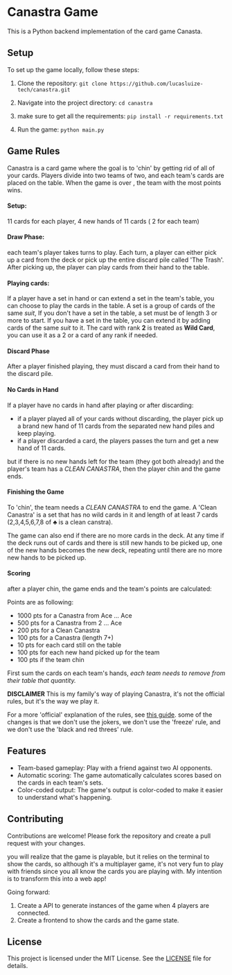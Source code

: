 # Canastra Game

This is a Python backend implementation of the card game Canasta.

## Setup

To set up the game locally, follow these steps:

1. Clone the repository:
   `git clone https://github.com/lucasluize-tech/canastra.git`

2. Navigate into the project directory: `cd canastra`
3. make sure to get all the requirements: `pip install -r requirements.txt`
4. Run the game: `python main.py`

## Game Rules

Canastra is a card game where the goal is to 'chin' by getting rid of all of your cards. Players divide into two teams of two, and each team's cards are placed on the table. When the game is over , the team with the most points wins.

#### **Setup**:

11 cards for each player, 4 new hands of 11 cards ( 2 for each team)

#### **Draw Phase:**

each team's player takes turns to play. Each turn, a player can either pick up a card from the deck or pick up the entire discard pile called 'The Trash'. After picking up, the player can play cards from their hand to the table.

#### **Playing cards:**

If a player have a set in hand or can extend a set in the team's table, you can choose to play the cards in the table. A set is a group of cards of the same _suit_, If you don't have a set in the table, a set must be of length 3 or more to start. If you have a set in the table, you can extend it by adding cards of the same _suit_ to it. The card with rank **2** is treated as **Wild Card**, you can use it as a 2 or a card of any rank if needed.

#### **Discard Phase**

After a player finished playing, they must discard a card from their hand to the discard pile.

#### **No Cards in Hand**

If a player have no cards in hand after playing or after discarding:

- if a player played all of your cards without discarding, the player pick up a brand new hand of 11 cards from the separated new hand piles and keep playing.
- if a player discarded a card, the players passes the turn and get a new hand of 11 cards.

but if there is no new hands left for the team (they got both already) and the player's team has a _CLEAN CANASTRA_, then the player chin and the game ends.

#### **Finishing the Game**

To 'chin', the team needs a _CLEAN CANASTRA_ to end the game.
A 'Clean Canastra' is a set that has no wild cards in it and length of at least 7 cards (2,3,4,5,6,7,8 of ♣ is a clean canstra).

The game can also end if there are no more cards in the deck. At any time if the deck runs out of cards and there is still new hands to be picked up, one of the new hands becomes the new deck, repeating until there are no more new hands to be picked up.

#### **Scoring**

after a player chin, the game ends and the team's points are calculated:

Points are as following:

- 1000 pts for a Canastra from Ace ... Ace
- 500 pts for a Canastra from 2 ... Ace
- 200 pts for a Clean Canastra
- 100 pts for a Canastra (length 7+)
- 10 pts for each card still on the table
- 100 pts for each new hand picked up for the team
- 100 pts if the team chin

First sum the cards on each team's hands, _each team needs to remove from their table that quantity._

**DISCLAIMER**
This is my family's way of playing Canastra, it's not the official rules, but it's the way we play it.

For a more 'official' explanation of the rules, see [this guide](https://www.bicyclecards.com/how-to-play/canasta/).
some of the changes is that we don't use the jokers, we don't use the 'freeze' rule, and we don't use the 'black and red threes' rule.

## Features

- Team-based gameplay: Play with a friend against two AI opponents.
- Automatic scoring: The game automatically calculates scores based on the cards in each team's sets.
- Color-coded output: The game's output is color-coded to make it easier to understand what's happening.

## Contributing

Contributions are welcome! Please fork the repository and create a pull request with your changes.

you will realize that the game is playable, but it relies on the terminal to show the cards, so although it's a multiplayer game, it's not very fun to play with friends since you all know the cards you are playing with. My intention is to transform this into a web app!

Going forward:

1. Create a API to generate instances of the game when 4 players are connected.
2. Create a frontend to show the cards and the game state.

## License

This project is licensed under the MIT License. See the [LICENSE](LICENSE) file for details.
